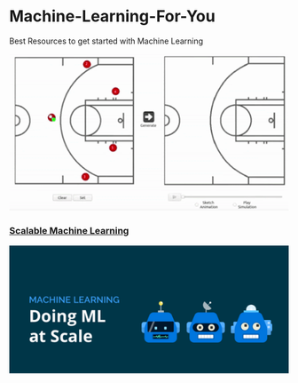 # Machine-Learning-For-You
Best Resources to get started with Machine Learning

![img1](https://github.com/Ishaan28malik/Machine-Learning-For-You/blob/master/src/0.gif)


### [Scalable Machine Learning](https://www.codementor.io/blog/scalable-ml-models-6rvtbf8dsd)
![img2](https://github.com/Ishaan28malik/Machine-Learning-For-You/blob/master/src/ML2.PNG)
